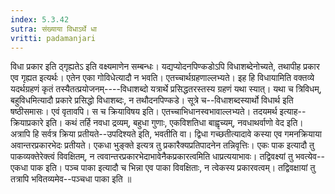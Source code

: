 ```yaml
---
index: 5.3.42
sutra: संख्याया विधाऽर्थे धा
vritti: padamanjari
---
```


 विधा प्रकार इति ठ्गृह्यतेऽ इति वक्ष्यमाणेन सम्बन्धः। यद्यप्योदनपिण्कडोऽपि विधाशब्देनोच्यते, तथापीह प्रकार एव गृह्यत इत्यर्थः। एतेन एका गोविधेत्यादौ न भवति। एतच्चार्थग्रहणाल्लभ्यते। इह हि विधायामिति वक्तव्ये यदर्थग्रहणं कृतं तस्यैतत्प्रयोजनम्----विधाशब्दो यत्रार्थे प्रसिद्धतरस्तस्य ग्रहणं यथा स्यात्। यथा च त्रिविधम्, बहुविधमित्यादौ प्रकारे प्रसिद्धो विधाशब्दः, न तथौदनपिण्कडे। सूत्रे च--विधाशब्दस्यार्थो विधार्थ इति षष्ठीसमासः। एवं वृतावपि। स च क्रियाविषय इति। एतच्चाभिधानस्वभावाल्लभ्यते। तदयमर्थ इत्याह--क्रियाप्रकारे इति। कथं तर्हि नवधा द्रव्यम्, बहुधा गुणाः, एकविशतिधा बाह्वृच्यम्, नवधाथर्वाणो वेद इति। अत्रापि हि सर्वत्र क्रिया प्रतीयते--उपदिश्यते इति, भवतीति वा। द्विधा गच्छतीत्यादावे कस्या एव गमनक्रियाया अवान्तरप्रकारभेदः प्रतीयते। एकधा भुङ्क्ते इत्यत्र तु प्रकारैक्यप्रतिपादनेन तन्निवृत्तिः। एकः पाक इत्यादौ तु पाकव्यक्तेरेक्त्वं विवक्षितम्, न त्ववान्तरप्रकारभेदाभावेनैकप्रकारत्वमिति धाप्रत्ययाभावः। तद्विवक्ष्यां तु भवत्येव--एकधा पाक इति। पञ्च पाका इत्यादौ च भिन्ना एव पाका विवक्षिताः, न त्वेकस्य प्रकारवत्वम्। तद्विवक्षायां तु तत्रापि भवितव्यमेव--पञ्चधा पाका इति ॥